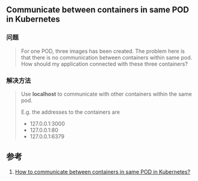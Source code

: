 ﻿## Communicate between containers in same POD in Kubernetes



### 问题

> For one POD, three images has been created. The problem here is that there is no communication between containers within same pod. How should my application connected with these three containers?



### 解决方法

> Use **localhost** to communicate with other containers within the same pod.
>
> E.g. the addresses to the containers are
>
> - 127.0.0.1:3000
> - 127.0.0.1:80
> - 127.0.0.1:6379



## 参考

1. [How to communicate between containers in same POD in Kubernetes?](https://stackoverflow.com/questions/67061603/how-to-communicate-between-containers-in-same-pod-in-kubernetes)